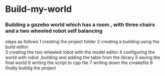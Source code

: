 # Build-my-world
### Building a gazebo world which has a room , with three chairs and a two wheeled robot self balancing 
steps as follows
1 creating the project folder 
2 creating a building using the build editor  
3 creating the two wheeled robot with the model editor 
4 configuring the world with robot ,building and adding the table from the library 
5 saving the final world 
6 writing the script to cpp file 
7 writing down the cmakefile 
8 finally buildig the project 
